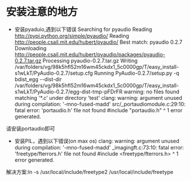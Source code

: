 安装注意的地方
================
* 安装pyaduio,遇到以下错误
Searching for pyaudio
Reading http://pypi.python.org/simple/pyaudio/
Reading http://people.csail.mit.edu/hubert/pyaudio/
Best match: pyaudio 0.2.7
Downloading http://people.csail.mit.edu/hubert/pyaudio/packages/pyaudio-0.2.7.tar.gz
Processing pyaudio-0.2.7.tar.gz
Writing /var/folders/vg/98k5hfl52m16wm45ckdx1_5c0000gp/T/easy_install-s1wLkT/PyAudio-0.2.7/setup.cfg
Running PyAudio-0.2.7/setup.py -q bdist_egg --dist-dir /var/folders/vg/98k5hfl52m16wm45ckdx1_5c0000gp/T/easy_install-s1wLkT/PyAudio-0.2.7/egg-dist-tmp-pFDrFR
warning: no files found matching '*.c' under directory 'test'
clang: warning: argument unused during compilation: '-mno-fused-madd'
src/_portaudiomodule.c:29:10: fatal error: 'portaudio.h' file not found
#include "portaudio.h"
         ^
1 error generated.


请安装portaudio即可

* 安装PIL，遇到以下错误(on max os)
clang: warning: argument unused during compilation: '-mno-fused-madd'
_imagingft.c:73:10: fatal error: 'freetype/fterrors.h' file not found
#include <freetype/fterrors.h>
         ^
1 error generated.

解决方案:ln -s /usr/local/include/freetype2 /usr/local/include/freetype